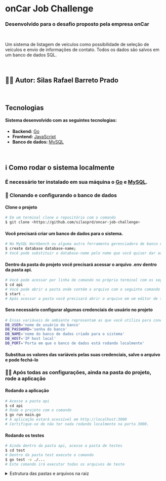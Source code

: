 # onCar Job Challenge

### Desenvolvido para o desafio proposto pela empresa onCar

<br>

<p align="left">Um sistema de listagem de veículos como possibilidade de seleção de veículos e envio de informações de contato. Todos os dados são salvos em um banco de dados SQL.</p>

<br>

## 🙅‍♂️ Autor: Silas Rafael Barreto Prado

<br>

## Tecnologias

#### Sistema desenvolvido com as seguintes tecnologias:

- **Backend:** [Go](https://go.dev/)
- **Frontend:** [JavaScript](https://developer.mozilla.org/pt-BR/docs/Web/JavaScript)
- **Banco de dados:** [MySQL](https://www.mysql.com/)

<br>

## ℹ️ Como rodar o sistema localmente

### É necessário ter instalado em sua máquina o [Go](https://go.dev/) e [MySQL](https://www.mysql.com/).

### 🎲 Clonando e configurando o banco de dados

#### Clone o projeto
```bash
# Em um terminal clone o repositório com o comando
$ git clone <https://github.com/silasprd/oncar-job-challenge>
```

#### Você precisará criar um banco de dados para o sistema.
```bash
# No MySQL Workbench ou alguma outra ferramenta gerenciadora de banco de dados, execute o comando
$ create database database-name;
# Você pode substituir o database-name pelo nome que você quiser dar ao seu banco de dados
```

#### Dentro da pasta do projeto você precisará acessar o arquivo .env dentro da pasta api.
```bash
# Você pode acessar por linha de comando no próprio terminal com os seguintes comandos
$ cd api
# Você pode abrir a pasta onde contém o arquivo com o seguinte comando
$ start .
# Após acessar a pasta você precisará abrir o arquivo em um editor de textos sua escolha
```

#### Sera necessário configurar algumas credenciais de usuário no projeto
```bash
# Essas variáveis de ambiente representam as que você utiliza para conectar ao seu banco de dados local.
DB_USER='nome de usuário do banco'
DB_PASSWORD='senha do banco'
DB_NAME='nome do banco de dados criado para o sistema'
DB_HOST='IP host local'
DB_PORT='Porta em que o banco de dados está rodando localmente'
```
#### Substitua os valores das variáveis pelas suas credenciais, salve o arquivo e pode fechá-lo

### 👨‍💻 Após todas as configurações, ainda na pasta do projeto, rode a aplicação

#### Rodando a aplicação
```bash
# Acesse a pasta api
$ cd api
# Rode o projeto com o comando
$ go run main.go
# A aplicação estará acessível em http://localhost:3000
# Certifique-se de não ter nada rodando localmente na porta 3000.
```

#### Rodando os testes
```bash
# Ainda dentro da pasta api, acesse a pasta de testes
$ cd test
# Dentro da pasta test execute o comando
$ go test -v ./...
# Este comando irá executar todos os arquivos de teste
```

<details>
    <summary>Estrutura das pastas e arquivos na raiz</summary>
    <b style="font-style: bold">/.env:</b><span> Arquivo de definição das variáveis globais.</span><br>
    <span style="font-style: bold">/.gitgnore:</span><span> Arquivo de configuração do rastreamento de controle de versão do git.</span><br>
    <span style="font-style: bold">/main.go:</span><span> Arquivo principal onde são executados os servidores web e api.</span><br>
    <span style="font-style: bold">/api:</span><span> Onde estão toda a estrutura e os arquivos da API desenvolvida na linguagem Go.</span><br>
    <span style="font-style: bold">/api/core/:</span><span> Modelos, serviços e controladores desenvolvidos para atender as requisições.</span><br>
    <span style="font-style: bold">/api/core/model/:</span><span> Modelo dos dados utilizados na API.</span><br>
    <span style="font-style: bold">/api/core/service/:</span><span> Toda a lógica do negócio, onde são executadas as querys para manipulação dos dados no banco.</span><br>
    <span style="font-style: bold">/api/core/controller/:</span><span> Onde estão os controladores, responsáveis por fazer as requisições http.</span><br>
    <span style="font-style: bold">/api/db/:</span><span> Aqui são feitas as configurações e conexão com o banco de dados, e também a auto migração das tabelas.</span><br>
    <span style="font-style: bold">/api/routes/:</span><span> Todas as definições de rotas utilizadas na aplicação.</span><br>
    <span style="font-style: bold">/api/test/:</span><span> Esta pasta contém todos os arquivos de teste. A pasta tem a mesma estrutura da pasta 'api'. Esta pasta deve simular a pasta api.</span><br>
    
</details>
